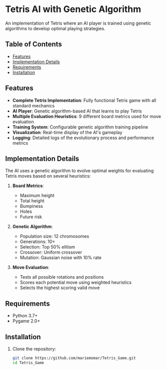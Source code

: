 # Tetris AI with Genetic Algorithm

An implementation of Tetris where an AI player is trained using genetic algorithms to develop optimal playing strategies.

## Table of Contents
- [Features](#features)
- [Implementation Details](#implementation-details)
- [Requirements](#requirements)
- [Installation](#installation)


## Features

- **Complete Tetris Implementation**: Fully functional Tetris game with all standard mechanics
- **AI Player**: Genetic algorithm-based AI that learns to play Tetris
- **Multiple Evaluation Heuristics**: 9 different board metrics used for move evaluation
- **Training System**: Configurable genetic algorithm training pipeline
- **Visualization**: Real-time display of the AI's gameplay
- **Logging**: Detailed logs of the evolutionary process and performance metrics

## Implementation Details

The AI uses a genetic algorithm to evolve optimal weights for evaluating Tetris moves based on several heuristics:

1. **Board Metrics**:
   - Maximum height
   - Total height
   - Bumpiness
   - Holes
   - Future risk

2. **Genetic Algorithm**:
   - Population size: 12 chromosomes
   - Generations: 10+
   - Selection: Top 50% elitism
   - Crossover: Uniform crossover
   - Mutation: Gaussian noise with 10% rate

3. **Move Evaluation**:
   - Tests all possible rotations and positions
   - Scores each potential move using weighted heuristics
   - Selects the highest scoring valid move

## Requirements

- Python 3.7+
- Pygame 2.0+

## Installation

1. Clone the repository:
   ```bash
   git clone https://github.com/mariemomar/Tetris_Game.git
   cd Tetris_Game
